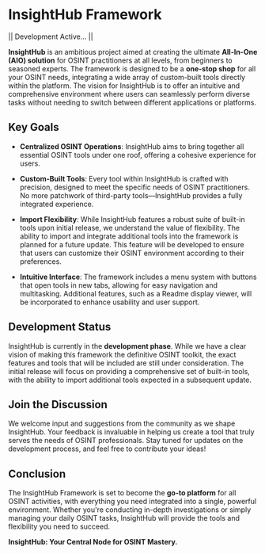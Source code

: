 # InsightHub Framework
|| Development Active... ||

**InsightHub** is an ambitious project aimed at creating the ultimate **All-In-One (AIO) solution** for OSINT practitioners at all levels, from beginners to seasoned experts. The framework is designed to be a **one-stop shop** for all your OSINT needs, integrating a wide array of custom-built tools directly within the platform. The vision for InsightHub is to offer an intuitive and comprehensive environment where users can seamlessly perform diverse tasks without needing to switch between different applications or platforms.

## **Key Goals**

- **Centralized OSINT Operations**: InsightHub aims to bring together all essential OSINT tools under one roof, offering a cohesive experience for users.
  
- **Custom-Built Tools**: Every tool within InsightHub is crafted with precision, designed to meet the specific needs of OSINT practitioners. No more patchwork of third-party tools—InsightHub provides a fully integrated experience.
  
- **Import Flexibility**: While InsightHub features a robust suite of built-in tools upon initial release, we understand the value of flexibility. The ability to import and integrate additional tools into the framework is planned for a future update. This feature will be developed to ensure that users can customize their OSINT environment according to their preferences.

- **Intuitive Interface**: The framework includes a menu system with buttons that open tools in new tabs, allowing for easy navigation and multitasking. Additional features, such as a Readme display viewer, will be incorporated to enhance usability and user support.

## **Development Status**

InsightHub is currently in the **development phase**. While we have a clear vision of making this framework the definitive OSINT toolkit, the exact features and tools that will be included are still under consideration. The initial release will focus on providing a comprehensive set of built-in tools, with the ability to import additional tools expected in a subsequent update.

## **Join the Discussion**

We welcome input and suggestions from the community as we shape InsightHub. Your feedback is invaluable in helping us create a tool that truly serves the needs of OSINT professionals. Stay tuned for updates on the development process, and feel free to contribute your ideas!

## **Conclusion**

The InsightHub Framework is set to become the **go-to platform** for all OSINT activities, with everything you need integrated into a single, powerful environment. Whether you're conducting in-depth investigations or simply managing your daily OSINT tasks, InsightHub will provide the tools and flexibility you need to succeed.

**InsightHub: Your Central Node for OSINT Mastery.**
